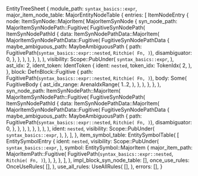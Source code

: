 EntityTreeSheet {
    module_path: `syntax_basics::expr`,
    major_item_node_table: MajorEntityNodeTable {
        entries: [
            ItemNodeEntry {
                node: ItemSynNode::MajorItem(
                    MajorItemSynNode {
                        syn_node_path: MajorItemSynNodePath::Fugitive(
                            FugitiveSynNodePath(
                                ItemSynNodePathId {
                                    data: ItemSynNodePathData::MajorItem(
                                        MajorItemSynNodePathData::Fugitive(
                                            FugitiveSynNodePathData {
                                                maybe_ambiguous_path: MaybeAmbiguousPath {
                                                    path: FugitivePath(`syntax_basics::expr::nested`, `Ritchie(
                                                        Fn,
                                                    )`),
                                                    disambiguator: 0,
                                                },
                                            },
                                        ),
                                    ),
                                },
                            ),
                        ),
                        visibility: Scope::PubUnder(
                            `syntax_basics::expr`,
                        ),
                        ast_idx: 2,
                        ident_token: IdentToken {
                            ident: `nested`,
                            token_idx: TokenIdx(
                                2,
                            ),
                        },
                        block: DefnBlock::Fugitive {
                            path: FugitivePath(`syntax_basics::expr::nested`, `Ritchie(
                                Fn,
                            )`),
                            body: Some(
                                FugitiveBody {
                                    ast_idx_range: ArenaIdxRange(
                                        1..2,
                                    ),
                                },
                            ),
                        },
                    },
                ),
                syn_node_path: ItemSynNodePath::MajorItem(
                    MajorItemSynNodePath::Fugitive(
                        FugitiveSynNodePath(
                            ItemSynNodePathId {
                                data: ItemSynNodePathData::MajorItem(
                                    MajorItemSynNodePathData::Fugitive(
                                        FugitiveSynNodePathData {
                                            maybe_ambiguous_path: MaybeAmbiguousPath {
                                                path: FugitivePath(`syntax_basics::expr::nested`, `Ritchie(
                                                    Fn,
                                                )`),
                                                disambiguator: 0,
                                            },
                                        },
                                    ),
                                ),
                            },
                        ),
                    ),
                ),
                ident: `nested`,
                visibility: Scope::PubUnder(
                    `syntax_basics::expr`,
                ),
            },
        ],
    },
    item_symbol_table: EntitySymbolTable(
        [
            EntitySymbolEntry {
                ident: `nested`,
                visibility: Scope::PubUnder(
                    `syntax_basics::expr`,
                ),
                symbol: EntitySymbol::MajorItem {
                    major_item_path: MajorItemPath::Fugitive(
                        FugitivePath(`syntax_basics::expr::nested`, `Ritchie(
                            Fn,
                        )`),
                    ),
                },
            },
        ],
    ),
    impl_block_syn_node_table: [],
    once_use_rules: OnceUseRules(
        [],
    ),
    use_all_rules: UseAllRules(
        [],
    ),
    errors: [],
}